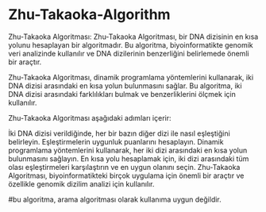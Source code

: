 # Zhu-Takaoka-Algorithm
Zhu-Takaoka Algoritması:
Zhu-Takaoka Algoritması, bir DNA dizisinin en kısa yolunu hesaplayan bir algoritmadır. Bu algoritma, biyoinformatikte genomik veri analizinde kullanılır ve DNA dizilerinin benzerliğini belirlemede önemli bir araçtır.

Zhu-Takaoka Algoritması, dinamik programlama yöntemlerini kullanarak, iki DNA dizisi arasındaki en kısa yolun bulunmasını sağlar. Bu algoritma, iki DNA dizisi arasındaki farklılıkları bulmak ve benzerliklerini ölçmek için kullanılır.

Zhu-Takaoka Algoritması aşağıdaki adımları içerir:

İki DNA dizisi verildiğinde, her bir bazın diğer dizi ile nasıl eşleştiğini belirleyin.
Eşleştirmelerin uygunluk puanlarını hesaplayın.
Dinamik programlama yöntemlerini kullanarak, her iki dizi arasındaki en kısa yolun bulunmasını sağlayın.
En kısa yolu hesaplamak için, iki dizi arasındaki tüm olası eşleştirmeleri karşılaştırın ve en uygun olanını seçin.
Zhu-Takaoka Algoritması, biyoinformatikteki birçok uygulama için önemli bir araçtır ve özellikle genomik dizilim analizi için kullanılır.

#bu algoritma, arama algoritması olarak kullanıma uygun değildir.

